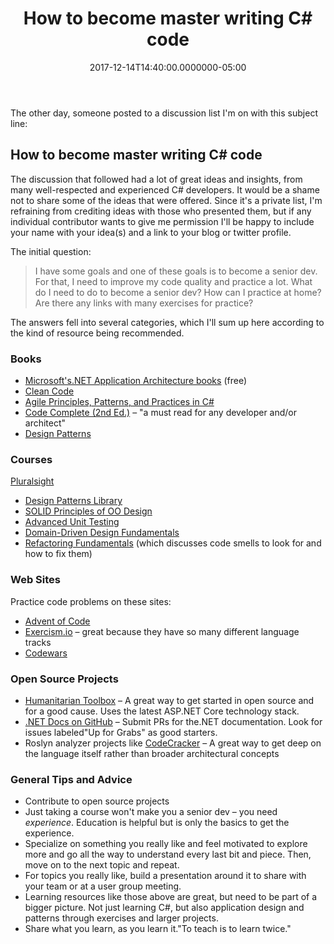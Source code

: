 ﻿---
title: How to become master writing C# code
slug: how-to-become-master-writing-csharp-code
date: "2017-12-14T14:40:00.0000000-05:00"
description: How to become master writing C# code. The discussion that followed had a lot of great ideas and insights, from many well-respected and experienced C# developers.
featuredImage: /img/how-to-become-master-writing-csharp-code.png
---

The other day, someone posted to a discussion list I'm on with this subject line:

## How to become master writing C# code

The discussion that followed had a lot of great ideas and insights, from many well-respected and experienced C# developers. It would be a shame not to share some of the ideas that were offered. Since it's a private list, I'm refraining from crediting ideas with those who presented them, but if any individual contributor wants to give me permission I'll be happy to include your name with your idea(s) and a link to your blog or twitter profile.

The initial question:

> I have some goals and one of these goals is to become a senior dev. For that, I need to improve my code quality and practice a lot. What do I need to do to become a senior dev? How can I practice at home? Are there any links with many exercises for practice?

The answers fell into several categories, which I'll sum up here according to the kind of resource being recommended.

### Books

* [Microsoft's.NET Application Architecture books](https://www.microsoft.com/net/learn/architecture) (free)
* [Clean Code](http://amzn.to/2ksKgpr)
* [Agile Principles, Patterns, and Practices in C#](http://amzn.to/2CmNByv)
* [Code Complete (2nd Ed.)](http://amzn.to/2ktlIMZ) – "a must read for any developer and/or architect"
* [Design Patterns](http://amzn.to/2Cndn5W)

### Courses

[Pluralsight](http://bit.ly/PS-TryFree)

* [Design Patterns Library](http://bit.ly/PS-design-patterns)
* [SOLID Principles of OO Design](https://www.pluralsight.com/courses/principles-oo-design)
* [Advanced Unit Testing](https://www.pluralsight.com/courses/advanced-unit-testing)
* [Domain-Driven Design Fundamentals](http://bit.ly/ddd-fundamentals)
* [Refactoring Fundamentals](https://www.pluralsight.com/courses/refactoring-fundamentals) (which discusses code smells to look for and how to fix them)

### Web Sites

Practice code problems on these sites:

* [Advent of Code](http://adventofcode.com/)
* [Exercism.io](http://exercism.io/) – great because they have so many different language tracks
* [Codewars](https://www.codewars.com/)

### Open Source Projects

* [Humanitarian Toolbox](https://github.com/htbox/allready) – A great way to get started in open source and for a good cause. Uses the latest ASP.NET Core technology stack.
* [.NET Docs on GitHub](https://github.com/dotnet/docs) – Submit PRs for the.NET documentation. Look for issues labeled"Up for Grabs" as good starters.
* Roslyn analyzer projects like [CodeCracker](https://github.com/code-cracker/code-cracker) – A great way to get deep on the language itself rather than broader architectural concepts

### General Tips and Advice

* Contribute to open source projects
* Just taking a course won't make you a senior dev – you need *experience*. Education is helpful but is only the basics to get the experience.
* Specialize on something you really like and feel motivated to explore more and go all the way to understand every last bit and piece. Then, move on to the next topic and repeat.
* For topics you really like, build a presentation around it to share with your team or at a user group meeting.
* Learning resources like those above are great, but need to be part of a bigger picture. Not just learning C#, but also application design and patterns through exercises and larger projects.
* Share what you learn, as you learn it."To teach is to learn twice."

